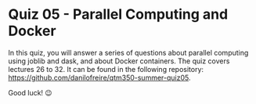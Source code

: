 # Quiz 05 - Parallel Computing and Docker

In this quiz, you will answer a series of questions about parallel computing using joblib and dask, and about Docker containers. The quiz covers lectures 26 to 32. It can be found in the following repository: <https://github.com/danilofreire/qtm350-summer-quiz05>.

Good luck! 😉